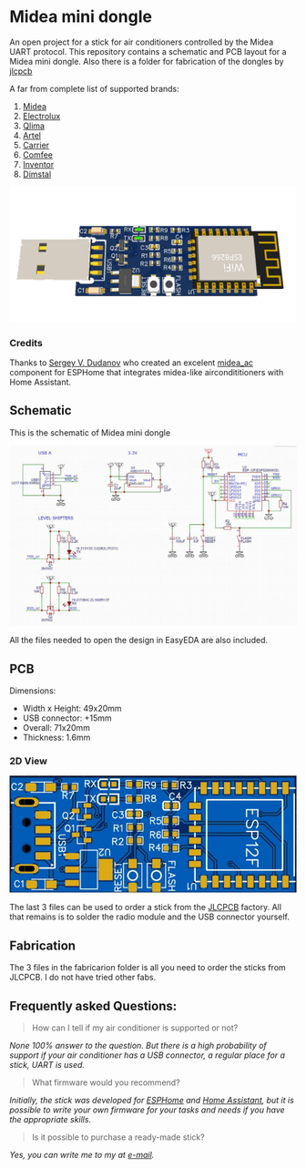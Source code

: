 # Midea mini dongle

An open project for a stick for air conditioners controlled by the Midea UART protocol. This repository contains a schematic and PCB layout for a Midea mini dongle. Also there is a folder for fabrication of the dongles by [jlcpcb](https://jlcpcb.com/)

A far from complete list of supported brands:
1. [Midea](https://www.midea.com/)
2. [Electrolux](https://www.electrolux.ru/)
3. [Qlima](https://www.qlima.com/)
4. [Artel](https://www.artelgroup.com/)
5. [Carrier](https://www.carrier.com/)
6. [Comfee](http://www.comfee-russia.ru/)
7. [Inventor](https://www.inventorairconditioner.com/)
8. [Dimstal](https://www.dimstal.de/)


![1](images/3d.png)

### Credits

Thanks to [Sergey V. Dudanov](https://github.com/dudanov) who created an excelent [midea_ac](https://esphome.io/components/climate/midea_ac.html) component for ESPHome that integrates midea-like aircondititioners with Home Assistant.


## Schematic

This is the schematic of Midea mini dongle

![Schematic](images/schema.jpg)

All the files needed to open the design in EasyEDA are also included.

## PCB 
Dimensions: 
 - Width x Height: 49x20mm
 - USB connector: +15mm 
 - Overall: 71x20mm
 - Thickness: 1.6mm

### 2D View
![2D View](images/2d.jpg)

The last 3 files can be used to order a stick from the [JLCPCB](https://jlcpcb.com) factory. All that remains is to solder the radio module and the USB connector yourself.


## Fabrication
The 3 files in the fabricarion folder is all you need to order the sticks from JLCPCB. I do not have tried other fabs.

## Frequently asked Questions:
> How can I tell if my air conditioner is supported or not?

*None 100% answer to the question. But there is a high probability of support if your air conditioner has a USB connector, a regular place for a stick, UART is used.*

> What firmware would you recommend?

*Initially, the stick was developed for [ESPHome](https://esphome.io) and [Home Assistant](https://www.home-assistant.io), but it is possible to write your own firmware for your tasks and needs if you have the appropriate skills.*

> Is it possible to purchase a ready-made stick?

*Yes, you can write me to my at [e-mail](mailto:johnnyvandeberg@gmail.com).*

